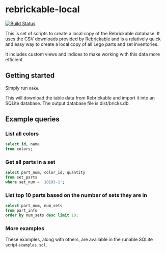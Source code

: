 # rebrickable-local

[![Build Status](https://travis-ci.org/jncraton/rebrickable-local.svg?branch=master)](https://travis-ci.org/jncraton/rebrickable-local)

This is set of scripts to create a local copy of the Rebrickable database. It uses the CSV downloads provided by [Rebrickable](https://rebrickable.com/downloads/) and is a relatively quick and easy way to create a local copy of all Lego parts and set inventories.

It includes custom views and indices to make working with this data more efficient.

## Getting started

Simply run `make`.

This will download the table data from Rebrickable and import it into an SQLite database. The output database file is dist/bricks.db.

## Example queries

### List all colors

```sql
select id, name 
from colors;
```

### Get all parts in a set

```sql
select part_num, color_id, quantity
from set_parts
where set_num = '10193-1';
```

### List top 10 parts based on the number of sets they are in

```sql
select part_num, num_sets
from part_info
order by num_sets desc limit 10;
```

### More examples

These examples, along with others, are available in the runable SQLite script `examples.sql`.
